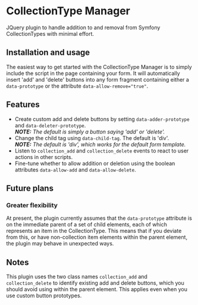 # CollectionType Manager
JQuery plugin to handle addition to and removal from Symfony CollectionTypes with minimal effort.

## Installation and usage

The easiest way to get started with the CollectionType Manager is to simply include the script in the page containing your form. It will automatically insert 'add' and 'delete' buttons into any form fragment containing either a `data-prototype` or the attribute `data-allow-remove="true"`.

## Features

- Create custom add and delete buttons by setting `data-adder-prototype` and `data-deleter-prototype`.  
  ***NOTE:** The default is simply a button saying 'add' or 'delete'.*
- Change the child tag using `data-child-tag`. The default is 'div'.  
  ***NOTE:** The default is 'div', which works for the default form template.*
- Listen to `collection_add` and `collection_delete` events to react to user actions in other scripts.
- Fine-tune whether to allow addition or deletion using the boolean attributes `data-allow-add` and `data-allow-delete`.

## Future plans

### Greater flexibility

At present, the plugin currently assumes that the `data-prototype` attribute is on the immediate parent of a set of child elements, each of which represents an item in the CollectionType. This means that if you deviate from this, or have non-collection item elements within the parent element, the plugin may behave in unexpected ways.

## Notes

This plugin uses the two class names `collection_add` and `collection_delete` to identify existing add and delete buttons, which you should avoid using within the parent element. This applies even when you use custom button prototypes.
